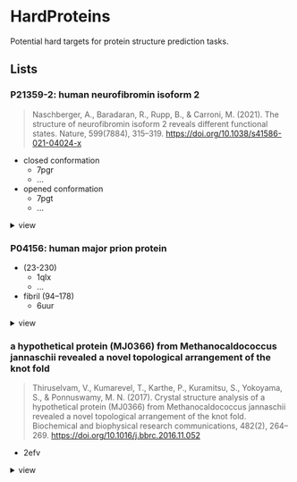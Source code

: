 # HardProteins

Potential hard targets for protein structure prediction tasks.

## Lists

### P21359-2: human neurofibromin isoform 2

> Naschberger, A., Baradaran, R., Rupp, B., & Carroni, M. (2021). The structure of neurofibromin isoform 2 reveals different functional states. Nature, 599(7884), 315–319. <https://doi.org/10.1038/s41586-021-04024-x>

* closed conformation
  * 7pgr
  * ...
* opened conformation
  * 7pgt
  * ...

<details>
<summary>view</summary>
<img src="./figs/7pgr.A+7pgt.A.png">
</details>

### P04156: human major prion protein

* (23-230)
  * 1qlx
  * ...
* fibril (94–178)
  * 6uur

<details>
<summary>view</summary>
<table>
  <tr>
    <td>
      <img src="./figs/1qlx_overlap.png">
    </td>
    <td>
      <img src="./figs/6uur_overlap.png">
    </td>
    <td>
      <img src="./figs/6uur.png">
    </td>
  </tr>
  <tr>
    <td>
      1qlx.A
    </td>
    <td>
      6uur.A
    </td>
    <td>
     6uur
    </td>
  </tr>
</table>
</details>

### a hypothetical protein (MJ0366) from Methanocaldococcus jannaschii revealed a novel topological arrangement of the knot fold

> Thiruselvam, V., Kumarevel, T., Karthe, P., Kuramitsu, S., Yokoyama, S., & Ponnuswamy, M. N. (2017). Crystal structure analysis of a hypothetical protein (MJ0366) from Methanocaldococcus jannaschii revealed a novel topological arrangement of the knot fold. Biochemical and biophysical research communications, 482(2), 264–269. <https://doi.org/10.1016/j.bbrc.2016.11.052>

* 2efv

<details>
<summary>view</summary>
<img width="60%" src="./figs/2efv.png">
</details>
